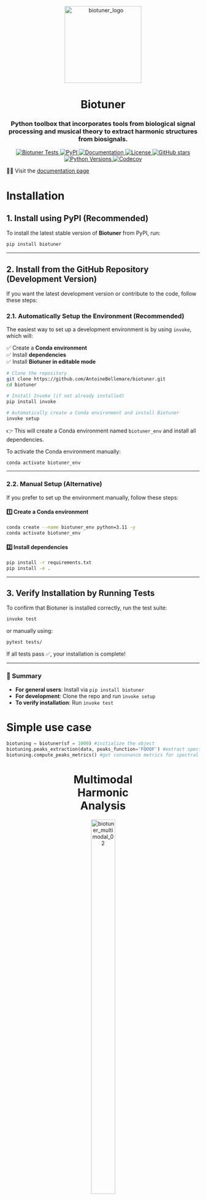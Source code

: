 <p align="center">
  <img src="https://github.com/AntoineBellemare/biotuner/assets/49297774/fc83d888-db2a-4f9f-ba26-65a58c42b72d" alt="biotuner_logo" width="200"/>
</p>

<h1 align="center">Biotuner</h1>
<h3 align="center"> Python toolbox that incorporates tools from biological signal processing and musical theory to extract harmonic structures from biosignals. </h3>

<p align="center">
  <a href="https://github.com/AntoineBellemare/biotuner/actions/workflows/ci.yml">
    <img alt="Biotuner Tests" src="https://github.com/AntoineBellemare/biotuner/actions/workflows/python-test.yml/badge.svg">
  </a>

  <a href="https://pypi.org/project/biotuner/">
    <img alt="PyPI" src="https://img.shields.io/pypi/v/biotuner">
  </a>
  
  <a href="https://antoinebellemare.github.io/biotuner/">
    <img alt="Documentation" src="https://img.shields.io/website?down_message=offline&up_message=online&url=https%3A%2F%2Fantoinebellemare.github.io%2Fbiotuner%2F">
  </a>
  
  <a href="https://github.com/AntoineBellemare/biotuner/blob/main/LICENSE">
    <img alt="License" src="https://img.shields.io/github/license/AntoineBellemare/biotuner">
  </a>
  
  <a href="https://github.com/AntoineBellemare/biotuner/stargazers">
    <img alt="GitHub stars" src="https://img.shields.io/github/stars/AntoineBellemare/biotuner?style=social">
  </a>

  <a href="https://pypi.org/project/biotuner/">
    <img alt="Python Versions" src="https://img.shields.io/pypi/pyversions/biotuner">
  </a>

  <a href="https://codecov.io/github/AntoineBellemare/biotuner">
    <img alt="Codecov" src="https://codecov.io/github/AntoineBellemare/biotuner/branch/main/graph/badge.svg?token=DW8JS03EV9">
  </a>
</p>


🧬🎵 Visit the [documentation page](https://antoinebellemare.github.io/biotuner/)


# **Installation**

## **1. Install using PyPI (Recommended)**
To install the latest stable version of **Biotuner** from PyPI, run:
```bash
pip install biotuner
```

---

## **2. Install from the GitHub Repository (Development Version)**
If you want the latest development version or contribute to the code, follow these steps:

### **2.1. Automatically Setup the Environment (Recommended)**
The easiest way to set up a development environment is by using `invoke`, which will:

✅ Create a **Conda environment**  
✅ Install **dependencies**  
✅ Install **Biotuner in editable mode**  

```bash
# Clone the repository
git clone https://github.com/AntoineBellemare/biotuner.git
cd biotuner

# Install Invoke (if not already installed)
pip install invoke

# Automatically create a Conda environment and install Biotuner
invoke setup
```
👉 This will create a Conda environment named `biotuner_env` and install all dependencies.

To activate the Conda environment manually:
```bash
conda activate biotuner_env
```

---

### **2.2. Manual Setup (Alternative)**
If you prefer to set up the environment manually, follow these steps:

#### **1️⃣ Create a Conda environment**
```bash
conda create --name biotuner_env python=3.11 -y
conda activate biotuner_env
```

#### **2️⃣ Install dependencies**
```bash
pip install -r requirements.txt
pip install -e .
```

---

## **3. Verify Installation by Running Tests**
To confirm that Biotuner is installed correctly, run the test suite:
```bash
invoke test
```
or manually using:
```bash
pytest tests/
```
If all tests pass ✅, your installation is complete!

---

### **🎯 Summary**
- **For general users**: Install via `pip install biotuner`
- **For development**: Clone the repo and run `invoke setup`
- **To verify installation**: Run `invoke test`

# Simple use case

```python
biotuning = biotuner(sf = 1000) #initialize the object
biotuning.peaks_extraction(data, peaks_function='FOOOF') #extract spectral peaks
biotuning.compute_peaks_metrics() #get consonance metrics for spectral peaks

```

<div align="center" style="width: 50%; margin: auto; text-align: center;">

<h1 align="center">Multimodal Harmonic Analysis</h1>

  <p>
    <img src="https://github.com/user-attachments/assets/7e99e0ec-a1da-44f2-8ad9-bdfce8f4a36f" alt="biotuner_multimodal_02" width="50%">
  </p>

The figure below illustrates Biotuner's ability to extract harmonic structures across different biological and physical systems. It showcases harmonic ratios detected in biosignals from the **brain**, **heart**, and **plants**, as well as their correspondence with audio signals. By analyzing the fundamental frequency relationships in these diverse modalities, Biotuner enables a cross-domain exploration of resonance and tuning in biological and artificial systems.

</div>

![Biotuner_pipeline (6)-page-001](https://user-images.githubusercontent.com/49297774/153693263-90c1e49e-a8c0-4a93-8219-491d1ede32e1.jpg)

## Peaks extraction methods

![biotuner_peaks_extraction](https://user-images.githubusercontent.com/49297774/156813349-ddcd40d0-57c9-41f2-b62a-7cbb4213e515.jpg)

